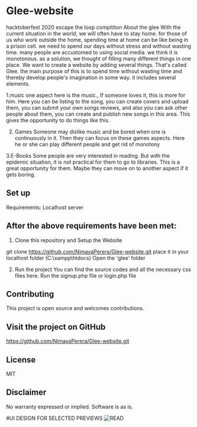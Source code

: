 # Glee-website
hacktoberfest 2020 escape the loop compititon 
About the glee
With the current situation in the world, we will often have to stay home. for those of us who work outside the home, spending time at home can be like being in a prison cell. we need to spend our days without stress and without wasting time. many people are accustomed to using social media. we think it is monotonous. as a solution, we thought of filling many different things in one place.
We want to create a website by adding several things. That's called Glee. the main purpose of this is to spend time without wasting time and thereby develop people's imagination in some way. it includes several elements.


1.music
one aspect here is the music., If someone loves it, this is more for him. Here you can be listing to the song, you can create covers and upload them, you can submit your own songs reviews, and also you can ask other people about them, you can create and publish new songs in this area. This gives the opportunity to do things like this.

2. Games
Someone may dislike music and be bored when one is continuously in it. Then they can focus on these games aspects. Here he or she can play different people and get rid of monotony


3.E-Books
Some people are very interested in reading. But with the epidemic situation, it is not practical for them to go to libraries. This is a great opportunity for them. Maybe they can move on to another aspect if it gets boring.



## Set up
Requirements:
Localhost server

## After the above requirements have been met:

1. Clone this repository and Setup the Website

git clone https://github.com/NimayaPerera/Glee-website.git
place it in your localhost folder (C:\xampp\htdocs)
Open the 'glee' folder

2. Run the project
You can find the source codes and all the necessary css files here. 
Run the signup.php file or login.php file


## Contributing
This project is open source and welcomes contributions.

## Visit the project on GitHub
https://github.com/NimayaPerera/Glee-website.git

## License
MIT

## Disclaimer
No warranty expressed or implied. Software is as is.

#UI DESIGN FOR SELECTED PREVIEWS
![READ](https://user-images.githubusercontent.com/54572453/97212463-781cc380-17e6-11eb-8be3-4afbd1e35db1.PNG)
